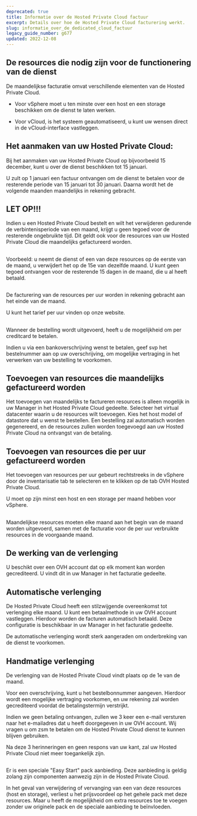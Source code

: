 ```yaml
---
deprecated: true
title: Informatie over de Hosted Private Cloud factuur
excerpt: Details over hoe de Hosted Private Cloud facturering werkt.
slug: informatie_over_de_dedicated_cloud_factuur
legacy_guide_number: g677
updated: 2022-12-08
---
```



## 


## De resources die nodig zijn voor de functionering van de dienst
De maandelijkse facturatie omvat verschillende elementen van de Hosted Private Cloud.


- Voor vSphere moet u ten minste over een host en een storage beschikken om de dienst te laten werken.

- Voor vCloud, is het systeem geautomatiseerd, u kunt uw wensen direct in de vCloud-interface vastleggen.




## Het aanmaken van uw Hosted Private Cloud:
Bij het aanmaken van uw Hosted Private Cloud op bijvoorbeeld 15 december, kunt u over de dienst beschikken tot 15 januari.

U zult op 1 januari een factuur ontvangen om de dienst te betalen voor de resterende periode van 15 januari tot 30 januari. Daarna wordt het de volgende maanden maandelijks in rekening gebracht.

## LET OP!!!
Indien u een Hosted Private Cloud bestelt en wilt het verwijderen gedurende de verbintenisperiode van een maand, krijgt u geen tegoed voor de resterende ongebruikte tijd.
Dit geldt ook voor de resources van uw Hosted Private Cloud die maandelijks gefactureerd worden.


## 
Voorbeeld: u neemt de dienst of een van deze resources op de eerste van de maand, u verwijdert het op de 15e van dezelfde maand. U kunt geen tegoed ontvangen voor de resterende 15 dagen in de maand, die u al heeft betaald.


## 
De facturering van de resources per uur worden in rekening gebracht aan het einde van de maand.

U kunt het tarief per uur vinden op onze website.


## 
Wanneer de bestelling wordt uitgevoerd, heeft u de mogelijkheid om per creditcard te betalen.

Indien u via een bankoverschrijving wenst te betalen, geef svp het bestelnummer aan op uw overschrijving, om mogelijke vertraging in het verwerken van uw bestelling te voorkomen.


## Toevoegen van resources die maandelijks gefactureerd worden
Het toevoegen van maandelijks te factureren resources is alleen mogelijk in uw Manager in het Hosted Private Cloud gedeelte.
Selecteer het virtual datacenter waarin u de resources wilt toevoegen. Kies het host model of datastore dat u wenst te bestellen. Een bestelling zal automatisch worden gegenereerd, en de resources zullen worden toegevoegd aan uw Hosted Private Cloud na ontvangst van de betaling.


## Toevoegen van resources die per uur gefactureerd worden
Het toevoegen van resources per uur gebeurt rechtstreeks in de vSphere door de inventarisatie tab te selecteren en te klikken op de tab OVH Hosted Private Cloud.

U moet op zijn minst een host en een storage per maand hebben voor vSphere.


## 
Maandelijkse resources moeten elke maand aan het begin van de maand worden uitgevoerd, samen met de facturatie voor de per uur verbruikte resources in de voorgaande maand.


## De werking van de verlenging
U beschikt over een OVH account dat op elk moment kan worden gecrediteerd.
U vindt dit in uw Manager in het facturatie gedeelte.


## Automatische verlenging
De Hosted Private Cloud heeft een stilzwijgende overeenkomst tot verlenging elke maand. U kunt een betaalmethode in uw OVH account vastleggen.
Hierdoor worden de facturen automatisch betaald.
Deze configuratie is beschikbaar in uw Manager in het facturatie gedeelte.

De automatische verlenging wordt sterk aangeraden om onderbreking van de dienst te voorkomen.


## Handmatige verlenging
De verlenging van de Hosted Private Cloud vindt plaats op de 1e van de maand.

Voor een overschrijving, kunt u het bestelbonnummer aangeven. Hierdoor wordt een mogelijke vertraging voorkomen, en uw rekening zal worden gecrediteerd voordat de betalingstermijn verstrijkt.

Indien we geen betaling ontvangen, zullen we 3 keer een e-mail versturen naar het e-mailadres dat u heeft doorgegeven in uw OVH account. Wij vragen u om zsm te betalen om de Hosted Private Cloud dienst te kunnen blijven gebruiken.

Na deze 3 herinneringen en geen respons van uw kant, zal uw Hosted Private Cloud niet meer toegankelijk zijn.


## 
Er is een speciale "Easy Start" pack aanbieding. 
Deze aanbieding is geldig zolang zijn componenten aanwezig zijn in de Hosted Private Cloud.

In het geval van verwijdering of vervanging van een van deze resources (host en storage), verliest u het prijsvoordeel op het gehele pack met deze resources. Maar u heeft de mogelijkheid om extra resources toe te voegen zonder uw originele pack en de speciale aanbieding te beïnvloeden.

